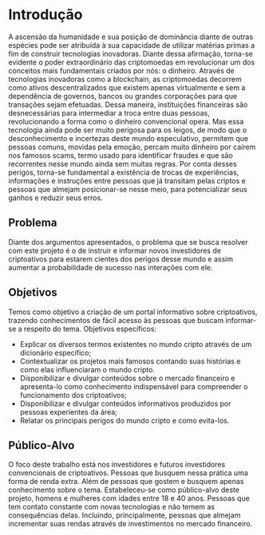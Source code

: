 # Introdução

A ascensão da humanidade e sua posição de dominância diante de outras espécies pode ser atribuída à sua capacidade de utilizar matérias primas a fim de construir tecnologias inovadoras. Diante dessa afirmação, torna-se evidente o poder extraordinário das criptomoedas em revolucionar um dos conceitos mais fundamentais criados por nós: o dinheiro. 
Através de tecnologias inovadoras como a blockchain, as criptomoedas decorrem como ativos descentralizados que existem apenas virtualmente e sem a dependência de governos, bancos ou grandes corporações para que transações sejam efetuadas. Dessa maneira, instituições financeiras são desnecessárias para intermediar a troca entre duas pessoas, revolucionando a forma como o dinheiro convencional opera. 
Mas essa tecnologia ainda pode ser muito perigosa para os leigos, de modo que o desconhecimento e incertezas deste mundo especulativo, permitem que pessoas comuns, movidas pela emoção, percam muito dinheiro por caírem nos famosos scams, termo usado para identificar fraudes e que são recorrentes nesse mundo ainda sem muitas regras. Por conta desses perigos, torna-se fundamental a existência de trocas de experiências, informações e instruções entre pessoas que já transitam pelas criptos e pessoas que almejam posicionar-se nesse meio, para potencializar seus ganhos e reduzir seus erros. 


## Problema

Diante dos argumentos apresentados, o problema que se busca resolver com este projeto é o de instruir e informar novos investidores de criptoativos para estarem cientes dos perigos desse mundo e assim aumentar a probabilidade de sucesso nas interações com ele.   

## Objetivos

Temos como objetivo a criação de um portal informativo sobre criptoativos, trazendo conhecimentos de fácil acesso às pessoas que buscam informar-se a respeito do tema. 
Objetivos específicos: 
- Explicar os diversos termos existentes no mundo cripto através de um dicionário específico;
- Contextualizar os projetos mais famosos contando suas histórias e como elas influenciaram o mundo cripto. 
- Disponibilizar e divulgar conteúdos sobre o mercado financeiro e apresenta-lo como conhecimento indispensável para compreender o funcionamento dos criptoativos;
- Disponibilizar e divulgar conteúdos informativos produzidos por pessoas experientes da área;
- Relatar os principais perigos do mundo cripto e como evita-los. 


## Público-Alvo

O foco deste trabalho está nos investidores e futuros investidores convencionais de criptoativos. Pessoas que busquem nessa prática uma forma de renda extra. Além de pessoas que gostem e busquem apenas conhecimento sobre o tema. 
	Estabeleceu-se como público-alvo deste projeto, homens e mulheres com idades entre 18 e 40 anos. Pessoas que tem contato constante com novas tecnologias e não temem as consequências delas. Incluindo, principalmente, pessoas que almejam incrementar suas rendas através de investimentos no mercado financeiro.   

